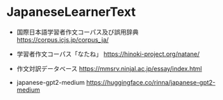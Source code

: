# JapaneseLearnerText

* 国際日本語学習者作文コーパス及び誤用辞典
https://corpus.icjs.jp/corpus_ja/

* 学習者作文コーパス「なたね」
https://hinoki-project.org/natane/

* 作文対訳データベース
https://mmsrv.ninjal.ac.jp/essay/index.html

* japanese-gpt2-medium
https://huggingface.co/rinna/japanese-gpt2-medium
